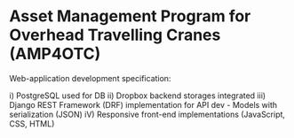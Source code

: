 # Asset Management Program for Overhead Travelling Cranes (AMP4OTC)

Web-application development specification:

i) PostgreSQL used for DB
ii) Dropbox backend storages integrated
iii) Django REST Framework (DRF) implementation for API dev
      - Models with serialization (JSON)
iV) Responsive front-end implementations (JavaScript, CSS, HTML)

